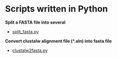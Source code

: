 # Scripts written in Python

**Split a FASTA file into several**

- [split_fasta.py](python_utils/split_fasta.py)

**Convert clustalw alignment file (*.aln) into fasta file**

- [clustalw2fasta.py](python_utils/clustalw2fasta.py)


